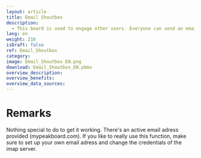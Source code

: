 ```yaml
---
layout: article
title: Email Shoutbox
description: 
  - This board is used to engage other users. Everyone can send an email to a dedicated adress and the content of the subject is displayed in a text box.
lang: en
weight: 210
isDraft: false
ref: Email_Shoutbox
category:
image: Email_Shoutbox_EN.png
download: Email_Shoutbox_EN.pbmx
overview_description:
overview_benefits:
overview_data_sources:
---
```

# Remarks
Nothing special to do to get it working. There's an active email adress provided (mypeakboard.com). If you like to really use this function, make sure to set up your own email adress and change the credentials of the imap server.